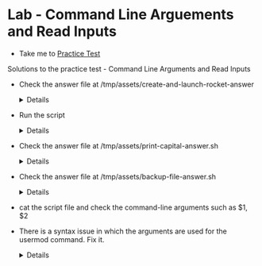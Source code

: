 # Lab - Command Line Arguements and Read Inputs
  - Take me to [Practice Test](https://kodekloud.com/topic/lab-command-line-arguments-inputs/)
 
Solutions to the practice test - Command Line Arguments and Read Inputs
- Check the answer file at /tmp/assets/create-and-launch-rocket-answer

  <details>

  ```
  bob@caleston-lp10:~$ cat create-and-launch-rocket
  mission_name=$1
  mkdir $mission_name

  rocket-add $mission_name

  rocket-start-power $mission_name
  rocket-internal-power $mission_name
  rocket-start-sequence $mission_name
  rocket-start-engine $mission_name
  rocket-lift-off $mission_name

  rocket-status $mission_name
  ```
  </details>
  
- Run the script
  
  <details>
  ```
  $ bash print-capital.sh
  ```
  </details>
  
- Check the answer file at /tmp/assets/print-capital-answer.sh
  
  <details>
  
  ```
  bob@caleston-lp10:~$ cat print-capital.sh
  echo "Capital city of $1 is $2"
  ```
  </details>
  
- Check the answer file at /tmp/assets/backup-file-answer.sh
  
  <details>
  
  ```
  bob@caleston-lp10:~$ cat backup-file.sh
  # This script creates a backup of a given file by creating a copy as bkp
  # For example some-file is backed up as some-file_bkp
  set -e

  file_name=$1

  cp $file_name ${file_name}_bkp

  echo "Done"
  bob@caleston-lp10:~$
  ```
  </details>
  
- cat the script file and check the command-line arguments such as $1, $2
  
  
- There is a syntax issue in which the arguments are used for the usermod command. Fix it.
  
  <details>
  
  ```
  new_shell=$2
  user_name=$1
  
  useradd -s $new_shell $user_name
  ```
  </details>

